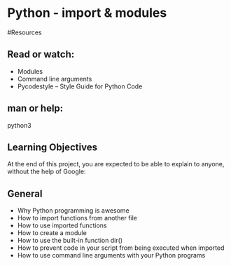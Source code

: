 # Python - import & modules

#Resources

## Read or watch:

* Modules
* Command line arguments
* Pycodestyle – Style Guide for Python Code
## man or help:

python3
## Learning Objectives
At the end of this project, you are expected to be able to explain to anyone, without the help of Google:

## General
* Why Python programming is awesome
* How to import functions from another file
* How to use imported functions
* How to create a module
* How to use the built-in function dir()
* How to prevent code in your script from being executed when imported
* How to use command line arguments with your Python programs
